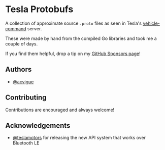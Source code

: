 # Tesla Protobufs

A collection of approximate source `.proto` files as seen in Tesla's [vehicle-command](https://github.com/teslamotors/vehicle-command) server.

These were made by hand from the compiled Go libraries and took me a couple of days.

If you find them helpful, drop a tip on my [GitHub Sponsors page](https://github.com/sponsors/acvigue)!

## Authors

- [@acvigue](https://www.github.com/acvigue)

## Contributing

Contributions are encouraged and always welcome!

## Acknowledgements

- [@teslamotors](https://www.github.com/teslamotors) for releasing the new API system that works over Bluetooth LE
